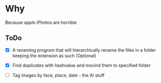 # Why

Because apple iPhotos are horrible

## ToDo

- [x] A renaming program that will hierarchically rename the files in a folder keeping the extension as such (Optional)
- [x] Find duplicates with hashvalue and movind them to specified folder
- [ ] Tag images by face, place, date - the AI stuff

